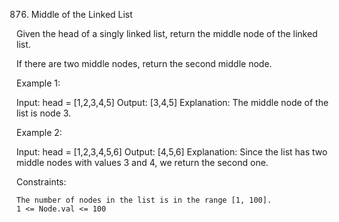 876. Middle of the Linked List

Given the head of a singly linked list, return the middle node of the linked list.

If there are two middle nodes, return the second middle node.

Example 1:

Input: head = [1,2,3,4,5]
Output: [3,4,5]
Explanation: The middle node of the list is node 3.

Example 2:

Input: head = [1,2,3,4,5,6]
Output: [4,5,6]
Explanation: Since the list has two middle nodes with values 3 and 4, we return the second one.

Constraints:

    The number of nodes in the list is in the range [1, 100].
    1 <= Node.val <= 100
